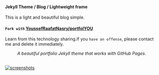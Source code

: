 #### Jekyll Theme / Blog / Lightweight frame
This is a light and beautiful blog simple.
#### `Fork with` [YoussefRaafatNasry/portfolYOU](https://github.com/YoussefRaafatNasry/portfolYOU)
Learn from this technology sharing.If you `have an offense`, please contact me and delete it immediately.

<div align="center">
    <i>A beautiful portfolio Jekyll theme that works with GitHub Pages.</i><br><br>
</div>

[![screenshots](https://github.com/ingersollms/ingersollms.github.io/blob/master/_docs/index.png)](https://ingersollms.github.io)
